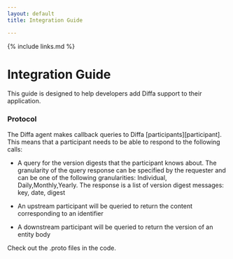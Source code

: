 ```yaml
---
layout: default
title: Integration Guide

---
```


{% include links.md %}

# Integration Guide

This guide is designed to help developers add Diffa support to their application.

### Protocol

The Diffa agent makes callback queries to Diffa [participants][participant]. This means that a participant needs to be able to respond to the following calls:  

* A query for the version digests that the participant knows about. The granularity of the query response can be specified by the requester and can be one of the following granularities: Individual, Daily,Monthly,Yearly. The response is a list of version digest messages: key, date, digest

* An upstream participant will be queried to return the content corresponding to an identifier
* A downstream participant will be queried to return the version of an entity body

Check out the .proto files in the code.

